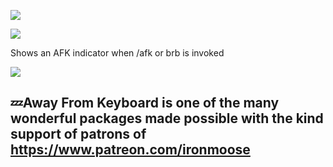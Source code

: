 ![](https://img.shields.io/badge/Foundry-v0.7.9-informational)
<!--- Downloads @ Latest Badge -->
<!--- replace <user>/<repo> with your username/repository -->
<!--- ![Latest Release Download Count](https://img.shields.io/github/downloads/<user>/<repo>/latest/module.zip) -->

<!--- Forge Bazaar Install % Badge -->
<!--- replace <your-module-name> with the `name` in your manifest -->
<!--- ![Forge Installs](https://img.shields.io/badge/dynamic/json?label=Forge%20Installs&query=package.installs&suffix=%25&url=https%3A%2F%2Fforge-vtt.com%2Fapi%2Fbazaar%2Fpackage%2F<your-module-name>&colorB=4aa94a) -->

![](https://media.discordapp.net/attachments/635971586444492835/803282569499508836/awayfromkeyboard_cover.png)

Shows an AFK indicator when /afk or brb is invoked

![](https://c10.patreonusercontent.com/3/eyJwIjoxfQ%3D%3D/patreon-media/p/post/46513729/1367b656244441b7a142c52397f0e1b4/1.gif?token-time=1612798521&amp;token-hash=ahpGz-cTEo6m2u2BGkitrHRTiiBAd5dPyGZZsy6EhJQ%3D)

## 💤Away From Keyboard is one of the many wonderful packages made possible with the kind support of patrons of https://www.patreon.com/ironmoose
